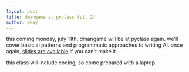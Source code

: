 ```yaml
---
layout: post
title: dmangame at pyclass (pt. 2)
author: okay
---
```


this coming monday, july 11th, dmangame will be at pyclass again. we'll cover
basic ai patterns and programmatic approaches to writing AI. once again, [slides are
available][0] if you can't make it.

this class will include coding, so come prepared with a laptop.

[0]: http://dmangame.github.io/dmangame/slides/basic_ai.html
